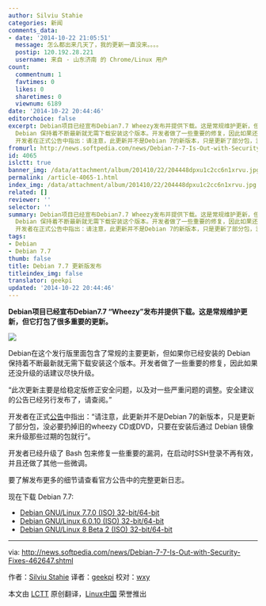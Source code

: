 ```yaml
---
author: Silviu Stahie
categories: 新闻
comments_data:
- date: '2014-10-22 21:05:51'
  message: 怎么都出来几天了，我的更新一直没来。。。。
  postip: 120.192.28.221
  username: 来自 - 山东济南 的 Chrome/Linux 用户
count:
  commentnum: 1
  favtimes: 0
  likes: 0
  sharetimes: 0
  viewnum: 6189
date: '2014-10-22 20:44:46'
editorchoice: false
excerpt: Debian项目已经宣布Debian7.7 Wheezy发布并提供下载。这是常规维护更新，但它打包了很多重要的更新。  Debian在这个发行版里面包含了常规的主要更新，但如果你已经安装的
  Debian 保持着不断最新就无需下载安装这个版本。开发者做了一些重要的修复，因此如果还没升级的话建议尽快升级。 此次更新主要是给稳定版修正安全问题，以及对一些严重问题的调整。安全建议的公告已经另行发布了，请查阅。
  开发者在正式公告中指出：请注意，此更新并不是Debian 7的新版本，只是更新了部分包，没必要扔掉旧的wheezy CD或DVD，只要在安装后通过 Debian
fromurl: http://news.softpedia.com/news/Debian-7-7-Is-Out-with-Security-Fixes-462647.shtml
id: 4065
islctt: true
banner_img: /data/attachment/album/201410/22/204448dpxu1c2cc6n1xrvu.jpg
permalink: /article-4065-1.html
index_img: /data/attachment/album/201410/22/204448dpxu1c2cc6n1xrvu.jpg.thumb.jpg
related: []
reviewer: ''
selector: ''
summary: Debian项目已经宣布Debian7.7 Wheezy发布并提供下载。这是常规维护更新，但它打包了很多重要的更新。  Debian在这个发行版里面包含了常规的主要更新，但如果你已经安装的
  Debian 保持着不断最新就无需下载安装这个版本。开发者做了一些重要的修复，因此如果还没升级的话建议尽快升级。 此次更新主要是给稳定版修正安全问题，以及对一些严重问题的调整。安全建议的公告已经另行发布了，请查阅。
  开发者在正式公告中指出：请注意，此更新并不是Debian 7的新版本，只是更新了部分包，没必要扔掉旧的wheezy CD或DVD，只要在安装后通过 Debian
tags:
- Debian
- Debian 7.7
thumb: false
title: Debian 7.7 更新版发布
titleindex_img: false
translator: geekpi
updated: '2014-10-22 20:44:46'
---
```


**Debian项目已经宣布Debian7.7 “Wheezy”发布并提供下载。这是常规维护更新，但它打包了很多重要的更新。**


![](/data/attachment/album/201410/22/204448dpxu1c2cc6n1xrvu.jpg)


Debian在这个发行版里面包含了常规的主要更新，但如果你已经安装的 Debian 保持着不断最新就无需下载安装这个版本。开发者做了一些重要的修复，因此如果还没升级的话建议尽快升级。


“此次更新主要是给稳定版修正安全问题，以及对一些严重问题的调整。安全建议的公告已经另行发布了，请查阅。”


开发者在正式[公告](https://www.debian.org/News/2014/20141018)中指出：“请注意，此更新并不是Debian 7的新版本，只是更新了部分包，没必要扔掉旧的wheezy CD或DVD，只要在安装后通过 Debian 镜像来升级那些过期的包就行“。


开发者已经升级了 Bash 包来修复一些重要的漏洞，在启动时SSH登录不再有效，并且还做了其他一些微调。


要了解发布更多的细节请查看官方公告中的完整更新日志。


现在下载 Debian 7.7:


* [Debian GNU/Linux 7.7.0 (ISO) 32-bit/64-bit](http://ftp.acc.umu.se/debian-cd/7.7.0/multi-arch/iso-dvd/debian-7.7.0-i386-amd64-source-DVD-1.iso)
* [Debian GNU/Linux 6.0.10 (ISO) 32-bit/64-bit](http://ftp.au.debian.org/debian/dists/oldstable/)
* [Debian GNU/Linux 8 Beta 2 (ISO) 32-bit/64-bit](http://cdimage.debian.org/cdimage/jessie_di_beta_2/)




---


via: <http://news.softpedia.com/news/Debian-7-7-Is-Out-with-Security-Fixes-462647.shtml>


作者：[Silviu Stahie](http://news.softpedia.com/editors/browse/silviu-stahie) 译者：[geekpi](https://github.com/geekpi) 校对：[wxy](https://github.com/wxy)


本文由 [LCTT](https://github.com/LCTT/TranslateProject) 原创翻译，[Linux中国](http://linux.cn/) 荣誉推出